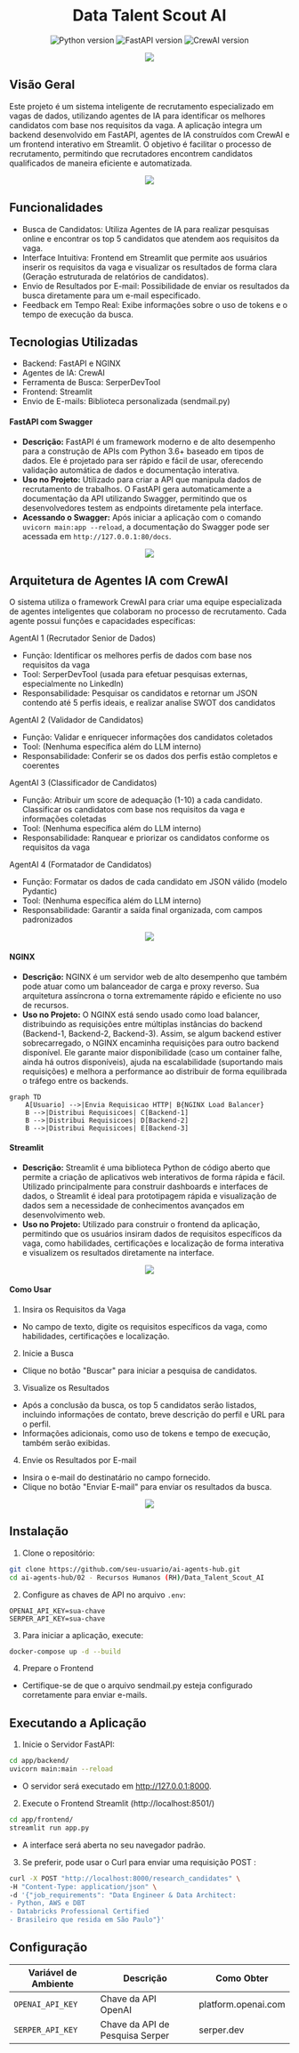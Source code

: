 <h1 align="center">Data Talent Scout AI</h1> 

<div align="center">
  <img src="https://img.shields.io/badge/Python-3.12+-blue?logo=python" alt="Python version">
  <img src="https://img.shields.io/badge/FastAPI-0.115+-green?logo=fastapi" alt="FastAPI version">
  <img src="https://img.shields.io/badge/CrewAI-0.102+-orange" alt="CrewAI version">
</div>

<p align="center">
<img src = "./img/hr_linkedin_crewai.png">
</p>

## Visão Geral

Este projeto é um sistema inteligente de recrutamento especializado em vagas de dados, utilizando agentes de IA para identificar os melhores candidatos com base nos requisitos da vaga. A aplicação integra um backend desenvolvido em FastAPI, agentes de IA construídos com CrewAI e um frontend interativo em Streamlit. O objetivo é facilitar o processo de recrutamento, permitindo que recrutadores encontrem candidatos qualificados de maneira eficiente e automatizada.

<p align="center">
<img src = "./img/arquitetura_1.0.png">
</p>

## Funcionalidades
- Busca de Candidatos: Utiliza Agentes de IA para realizar pesquisas online e encontrar os top 5 candidatos que atendem aos requisitos da vaga.
- Interface Intuitiva: Frontend em Streamlit que permite aos usuários inserir os requisitos da vaga e visualizar os resultados de forma clara (Geração estruturada de relatórios de candidatos).
- Envio de Resultados por E-mail: Possibilidade de enviar os resultados da busca diretamente para um e-mail especificado.
- Feedback em Tempo Real: Exibe informações sobre o uso de tokens e o tempo de execução da busca.

## Tecnologias Utilizadas
- Backend: FastAPI e NGINX
- Agentes de IA: CrewAI
- Ferramenta de Busca: SerperDevTool
- Frontend: Streamlit
- Envio de E-mails: Biblioteca personalizada (sendmail.py)

#### FastAPI com Swagger
- **Descrição:** FastAPI é um framework moderno e de alto desempenho para a construção de APIs com Python 3.6+ baseado em tipos de dados. Ele é projetado para ser rápido e fácil de usar, oferecendo validação automática de dados e documentação interativa.
- **Uso no Projeto:** Utilizado para criar a API que manipula dados de recrutamento de trabalhos. O FastAPI gera automaticamente a documentação da API utilizando Swagger, permitindo que os desenvolvedores testem as endpoints diretamente pela interface.
- **Acessando o Swagger:** Após iniciar a aplicação com o comando `uvicorn main:app --reload`, a documentação do Swagger pode ser acessada em `http://127.0.0.1:80/docs`.

<p align="center">
<img src = "./img/swagger.png">
</p>

## Arquitetura de Agentes IA com CrewAI
O sistema utiliza o framework CrewAI para criar uma equipe especializada de agentes inteligentes que colaboram no processo de recrutamento. Cada agente possui funções e capacidades específicas:

AgentAI 1 (Recrutador Senior de Dados)
- Função: Identificar os melhores perfis de dados com base nos requisitos da vaga
- Tool: SerperDevTool (usada para efetuar pesquisas externas, especialmente no LinkedIn)
- Responsabilidade: Pesquisar os candidatos e retornar um JSON contendo até 5 perfis ideais, e realizar analise SWOT dos candidatos

AgentAI 2 (Validador de Candidatos)
- Função: Validar e enriquecer informações dos candidatos coletados
- Tool: (Nenhuma específica além do LLM interno)
- Responsabilidade: Conferir se os dados dos perfis estão completos e coerentes

AgentAI 3 (Classificador de Candidatos)
- Função: Atribuir um score de adequação (1-10) a cada candidato. Classificar os candidatos com base nos requisitos da vaga e informações coletadas
- Tool: (Nenhuma específica além do LLM interno)
- Responsabilidade: Ranquear e priorizar os candidatos conforme os requisitos da vaga

AgentAI 4 (Formatador de Candidatos)
- Função: Formatar os dados de cada candidato em JSON válido (modelo Pydantic)
- Tool: (Nenhuma específica além do LLM interno)
- Responsabilidade: Garantir a saída final organizada, com campos padronizados

<p align="center">
<img src = "./img/arquitetura_crew_1.1.png">
</p>

#### NGINX
- **Descrição:** NGINX é um servidor web de alto desempenho que também pode atuar como um balanceador de carga e proxy reverso. Sua arquitetura assíncrona o torna extremamente rápido e eficiente no uso de recursos.
- **Uso no Projeto:** O NGINX está sendo usado como load balancer, distribuindo as requisições entre múltiplas instâncias do backend (Backend-1, Backend-2, Backend-3). Assim, se algum backend estiver sobrecarregado, o NGINX encaminha requisições para outro backend disponível. Ele garante maior disponibilidade (caso um container falhe, ainda há outros disponíveis), ajuda na escalabilidade (suportando mais requisições) e melhora a performance ao distribuir de forma equilibrada o tráfego entre os backends.

```mermaid
graph TD
    A[Usuario] -->|Envia Requisicao HTTP| B{NGINX Load Balancer}
    B -->|Distribui Requisicoes| C[Backend-1]
    B -->|Distribui Requisicoes| D[Backend-2]
    B -->|Distribui Requisicoes| E[Backend-3]
```

#### **Streamlit**

- **Descrição:** Streamlit é uma biblioteca Python de código aberto que permite a criação de aplicativos web interativos de forma rápida e fácil. Utilizado principalmente para construir dashboards e interfaces de dados, o Streamlit é ideal para prototipagem rápida e visualização de dados sem a necessidade de conhecimentos avançados em desenvolvimento web.
- **Uso no Projeto:** Utilizado para construir o frontend da aplicação, permitindo que os usuários insiram dados de requisitos específicos da vaga, como habilidades, certificações e localização de forma interativa e visualizem os resultados diretamente na interface.

<p align="center">
  <img src = "./img/frontend_1.png">
</p>

#### Como Usar
1. Insira os Requisitos da Vaga
- No campo de texto, digite os requisitos específicos da vaga, como habilidades, certificações e localização.
2. Inicie a Busca
- Clique no botão "Buscar" para iniciar a pesquisa de candidatos.
3. Visualize os Resultados
- Após a conclusão da busca, os top 5 candidatos serão listados, incluindo informações de contato, breve descrição do perfil e URL para o perfil.
- Informações adicionais, como uso de tokens e tempo de execução, também serão exibidas.
4. Envie os Resultados por E-mail
- Insira o e-mail do destinatário no campo fornecido.
- Clique no botão "Enviar E-mail" para enviar os resultados da busca.

<p align="center">
  <img src = "./img/frontend_2.png">
</p>

## Instalação

1. Clone o repositório:
```bash
git clone https://github.com/seu-usuario/ai-agents-hub.git
cd ai-agents-hub/02 - Recursos Humanos (RH)/Data_Talent_Scout_AI
```

2. Configure as chaves de API no arquivo `.env`:
```env
OPENAI_API_KEY=sua-chave
SERPER_API_KEY=sua-chave
```

3. Para iniciar a aplicação, execute:
```bash
docker-compose up -d --build
```

4. Prepare o Frontend
- Certifique-se de que o arquivo sendmail.py esteja configurado corretamente para enviar e-mails.

## Executando a Aplicação

1. Inicie o Servidor FastAPI:
```bash
cd app/backend/
uvicorn main:main --reload
```
- O servidor será executado em http://127.0.0.1:8000.

2. Execute o Frontend Streamlit (http://localhost:8501/)
```bash
cd app/frontend/
streamlit run app.py
```
- A interface será aberta no seu navegador padrão.

3. Se preferir, pode usar o Curl para enviar uma requisição POST :
```bash
curl -X POST "http://localhost:8000/research_candidates" \
-H "Content-Type: application/json" \
-d '{"job_requirements": "Data Engineer & Data Architect:
- Python, AWS e DBT 
- Databricks Professional Certified 
- Brasileiro que resida em São Paulo"}'
```

## Configuração

| Variável de Ambiente | Descrição                           | Como Obter                 |
|----------------------|-----------------------------------|---------------------------|
| `OPENAI_API_KEY`     | Chave da API OpenAI               | platform.openai.com        |
| `SERPER_API_KEY`     | Chave da API de Pesquisa Serper   | serper.dev                |







